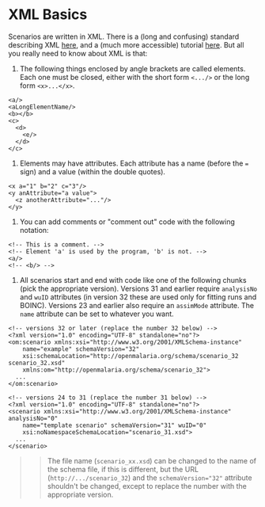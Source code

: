 # XML Basics #

Scenarios are written in XML. There is a (long and confusing) standard describing XML [here](http://www.w3.org/TR/REC-xml/), and a (much more accessible) tutorial [here](http://www.w3schools.com/xml/default.asp). But all you really need to know about XML is that:

  1. The following things enclosed by angle brackets are called elements. Each one must be closed, either with the short form `<.../>` or the long form `<x>...</x>`.
```
<a/>
<aLongElementName/>
<b></b>
<c>
  <d>
    <e/>
  </d>
</c>
```
  1. Elements may have attributes. Each attribute has a name (before the `=` sign) and a value (within the double quotes).
```
<x a="1" b="2" c="3"/>
<y anAttribute="a value">
  <z anotherAttribute="..."/>
</y>
```
  1. You can add comments or "comment out" code with the following notation:
```
<!-- This is a comment. -->
<!-- Element 'a' is used by the program, 'b' is not. -->
<a/>
<!-- <b/> -->
```
  1. All scenarios start and end with code like one of the following chunks (pick the appropriate version). Versions 31 and earlier require `analysisNo` and `wuID` attributes (in version 32 these are used only for fitting runs and BOINC).  Versions 23 and earlier also require an `assimMode` attribute. The `name` attribute can be set to whatever you want.
```
<!-- versions 32 or later (replace the number 32 below) -->
<?xml version="1.0" encoding="UTF-8" standalone="no"?>
<om:scenario xmlns:xsi="http://www.w3.org/2001/XMLSchema-instance"
    name="example" schemaVersion="32"
    xsi:schemaLocation="http://openmalaria.org/schema/scenario_32 scenario_32.xsd"
    xmlns:om="http://openmalaria.org/schema/scenario_32">
  ...
</om:scenario>

<!-- versions 24 to 31 (replace the number 31 below) -->
<?xml version="1.0" encoding="UTF-8" standalone="no"?>
<scenario xmlns:xsi="http://www.w3.org/2001/XMLSchema-instance" analysisNo="0"
    name="template scenario" schemaVersion="31" wuID="0"
    xsi:noNamespaceSchemaLocation="scenario_31.xsd">
  ...
</scenario>
```
> > The file name (`scenario_xx.xsd`) can be changed to the name of the schema file, if this is different, but the URL (`http://.../scenario_32`) and the `schemaVersion="32"` attribute shouldn't be changed, except to replace the number with the appropriate version.